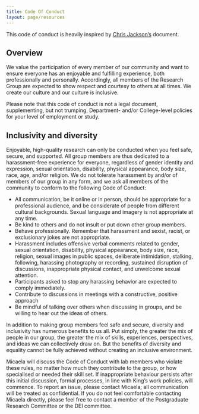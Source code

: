 ```yaml
---
title: Code Of Conduct 
layout: page/resources
---
```


This code of conduct is heavily inspired by [Chris Jackson’s](https://blogs.imperial.ac.uk/assistant-provost-edi/2018/05/21/pirate-the-code-of-conduct/) document.

## **Overview**

We value the participation of every member of our community and want to ensure everyone has an enjoyable and fulfilling experience, both professionally and personally. Accordingly, all members of the Research Group are expected to show respect and courtesy to others at all times. We create our culture and our culture is inclusive.

Please note that this code of conduct is not a legal document, supplementing, but not trumping, Department- and/or College-level policies for your level of employment or study.

## **Inclusivity and diversity**

Enjoyable, high-quality research can only be conducted when you feel safe, secure, and supported. All group members are thus dedicated to a harassment-free experience for everyone, regardless of gender identity and expression, sexual orientation, disability, physical appearance, body size, race, age, and/or religion. We do not tolerate harassment by and/or of members of our group in any form, and we ask all members of the community to conform to the following Code of Conduct:

- All communication, be it online or in person, should be appropriate for a professional audience, and be considerate of people from different cultural backgrounds. Sexual language and imagery is not appropriate at any time.
- Be kind to others and do not insult or put down other group members.
- Behave professionally. Remember that harassment and sexist, racist, or exclusionary jokes are not appropriate.
- Harassment includes offensive verbal comments related to gender, sexual orientation, disability, physical appearance, body size, race, religion, sexual images in public spaces, deliberate intimidation, stalking, following, harassing photography or recording, sustained disruption of discussions, inappropriate physical contact, and unwelcome sexual attention.
- Participants asked to stop any harassing behavior are expected to comply immediately.
- Contribute to discussions in meetings with a constructive, positive approach
- Be mindful of talking over others when discussing in groups, and be willing to hear out the ideas of others.

In addition to making group members feel safe and secure, diversity and inclusivity has numerous benefits to us all. Put simply, the greater the mix of people in our group, the greater the mix of skills, experiences, perspectives, and ideas we can collectively draw on. But the benefits of diversity and equality cannot be fully achieved without creating an inclusive environment.

Micaela will discuss the Code of Conduct with lab members who violate these rules, no matter how much they contribute to the group, or how specialised or needed their skill set. If inappropriate behaviour persists after this initial discussion, formal processes, in line with King’s work policies, will commence. To report an issue, please contact Micaela; all communication will be treated as confidential. If you do not feel comfortable contacting Micaela directly, please feel free to contact a member of the Postgraduate Research Committee or the DEI committee.
